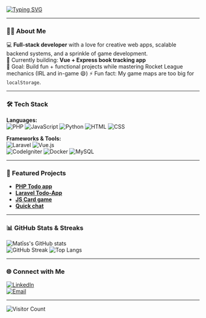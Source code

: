 <!-- Profile Banner / Typing Animation -->
[![Typing SVG](https://readme-typing-svg.demolab.com?font=Fira+Code&size=26&pause=1000&color=00F7F7&center=true&vCenter=true&width=900&lines=Hey%2C+I'm+Mat%C4%ABss+%F0%9F%91%8B;Full-Stack+Developer+%F0%9F%92%BB;Game+Dev+Tinkerer+%F0%9F%8E%AE;PWA+%26+AI+Explorer+%F0%9F%9A%80)](https://git.io/typing-svg)

---

### 👨‍💻 About Me  
💻 **Full-stack developer** with a love for creative web apps, scalable backend systems, and a sprinkle of game development.  
🚀 Currently building: **Vue + Express book tracking app**  
🎯 Goal: Build fun + functional projects while mastering Rocket League mechanics (IRL and in-game 😄)
⚡ Fun fact: My game maps are too big for `localStorage`.

---

### 🛠 Tech Stack  
**Languages:**  
![PHP](https://img.shields.io/badge/PHP-777BB4?style=for-the-badge&logo=php&logoColor=white) 
![JavaScript](https://img.shields.io/badge/JavaScript-F7DF1E?style=for-the-badge&logo=javascript&logoColor=black) 
![Python](https://img.shields.io/badge/Python-3776AB?style=for-the-badge&logo=python&logoColor=white) 
![HTML](https://img.shields.io/badge/HTML-E34F26?style=for-the-badge&logo=html5&logoColor=white) 
![CSS](https://img.shields.io/badge/CSS-1572B6?style=for-the-badge&logo=css3&logoColor=white)  

**Frameworks & Tools:**  
![Laravel](https://img.shields.io/badge/Laravel-FF2D20?style=for-the-badge&logo=laravel&logoColor=white) 
![Vue.js](https://img.shields.io/badge/Vue.js-4FC08D?style=for-the-badge&logo=vue.js&logoColor=white)  
![CodeIgniter](https://img.shields.io/badge/CodeIgniter-EF4223?style=for-the-badge&logo=codeigniter&logoColor=white) 
![Docker](https://img.shields.io/badge/Docker-2496ED?style=for-the-badge&logo=docker&logoColor=white) 
![MySQL](https://img.shields.io/badge/MySQL-4479A1?style=for-the-badge&logo=mysql&logoColor=white)  

---

### 🚀 Featured Projects

- [**PHP Todo app**](https://github.com/matissbroks/plain-todo-app)
- [**Laravel Todo-App**](https://github.com/matissbroks/laravel-todo-app)
- [**JS Card game**](https://github.com/matissbroks/js-card-game)
- [**Quick chat**](https://github.com/matissbroks/quick-chat)

---

### 📊 GitHub Stats & Streaks
![Matīss's GitHub stats](https://github-readme-stats.vercel.app/api?username=matissbroks&show_icons=true&theme=tokyonight)  
![GitHub Streak](https://github-readme-streak-stats.herokuapp.com/?user=matissbroks&theme=tokyonight)
![Top Langs](https://github-readme-stats.vercel.app/api/top-langs/?username=matissbroks&layout=compact&theme=tokyonight)

---

### 🌐 Connect with Me
[![LinkedIn](https://img.shields.io/badge/LinkedIn-0077B5?style=for-the-badge&logo=linkedin&logoColor=white)](https://linkedin.com/in/matīss-broks-356194148)  
[![Email](https://img.shields.io/badge/Email-444444?style=for-the-badge&logo=gmail&logoColor=white)](mailto:copper.tulip2930@eagereverest.com)  

---

![Visitor Count](https://komarev.com/ghpvc/?username=matissbroks&color=00F7F7&style=flat-square)

